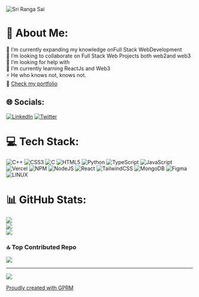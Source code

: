 ![Sri Ranga Sai](https://github.com/theunhackable/theunhackable/assets/53367382/c459e472-3209-4be8-8b29-54851ef11154)
# 💫 About Me:
🔭 I’m currently expanding my knowledge onFull Stack WebDevelopment<br>👯 I’m looking to collaborate on Full Stack Web Projects both web2and web3<br>🤝 I’m looking for help with <br>🌱 I’m currently learning ReactJs and Web3 <br>⚡ He who knows not, knows not. <br>
🔗 [Check my portfolio](https://srirangasai.dev)

## 🌐 Socials:
[![LinkedIn](https://img.shields.io/badge/LinkedIn-%230077B5.svg?logo=linkedin&logoColor=white)](https://linkedin.com/in/https://www.linkedin.com/in/srsp1116) [![Twitter](https://img.shields.io/badge/Twitter-%231DA1F2.svg?logo=Twitter&logoColor=white)](https://twitter.com/https://twitter.com/SriRangaSaiP) 


# 💻 Tech Stack:
![C++](https://img.shields.io/badge/c++-%2300599C.svg?style=for-the-badge&logo=c%2B%2B&logoColor=white) ![CSS3](https://img.shields.io/badge/css3-%231572B6.svg?style=for-the-badge&logo=css3&logoColor=white) ![C](https://img.shields.io/badge/c-%2300599C.svg?style=for-the-badge&logo=c&logoColor=white) ![HTML5](https://img.shields.io/badge/html5-%23E34F26.svg?style=for-the-badge&logo=html5&logoColor=white) ![Python](https://img.shields.io/badge/python-3670A0?style=for-the-badge&logo=python&logoColor=ffdd54) ![TypeScript](https://img.shields.io/badge/typescript-%23007ACC.svg?style=for-the-badge&logo=typescript&logoColor=white) ![JavaScript](https://img.shields.io/badge/javascript-%23323330.svg?style=for-the-badge&logo=javascript&logoColor=%23F7DF1E) ![Vercel](https://img.shields.io/badge/vercel-%23000000.svg?style=for-the-badge&logo=vercel&logoColor=white) ![NPM](https://img.shields.io/badge/NPM-%23000000.svg?style=for-the-badge&logo=npm&logoColor=white) ![NodeJS](https://img.shields.io/badge/node.js-6DA55F?style=for-the-badge&logo=node.js&logoColor=white) ![React](https://img.shields.io/badge/react-%2320232a.svg?style=for-the-badge&logo=react&logoColor=%2361DAFB) ![TailwindCSS](https://img.shields.io/badge/tailwindcss-%2338B2AC.svg?style=for-the-badge&logo=tailwind-css&logoColor=white) ![MongoDB](https://img.shields.io/badge/MongoDB-%234ea94b.svg?style=for-the-badge&logo=mongodb&logoColor=white) 	![Figma](https://img.shields.io/badge/figma-%23F24E1E.svg?style=for-the-badge&logo=figma&logoColor=white) ![LINUX](https://img.shields.io/badge/Linux-FCC624?style=for-the-badge&logo=linux&logoColor=black)
# 📊 GitHub Stats:
![](https://github-readme-stats.vercel.app/api?username=theunhackable&theme=dark&hide_border=true&include_all_commits=true&count_private=true)<br/>
![](https://github-readme-streak-stats.herokuapp.com/?user=theunhackable&theme=dark&hide_border=true)<br/>
![](https://github-readme-stats.vercel.app/api/top-langs/?username=theunhackable&theme=dark&hide_border=true&include_all_commits=true&count_private=true&layout=compact)

### 🔝 Top Contributed Repo
![](https://github-contributor-stats.vercel.app/api?username=theunhackable&limit=5&theme=dark&combine_all_yearly_contributions=true)

---
[![](https://visitcount.itsvg.in/api?id=theunhackable&icon=0&color=0)](https://visitcount.itsvg.in)

[Proudly created with GPRM](https://gprm.itsvg.in)
